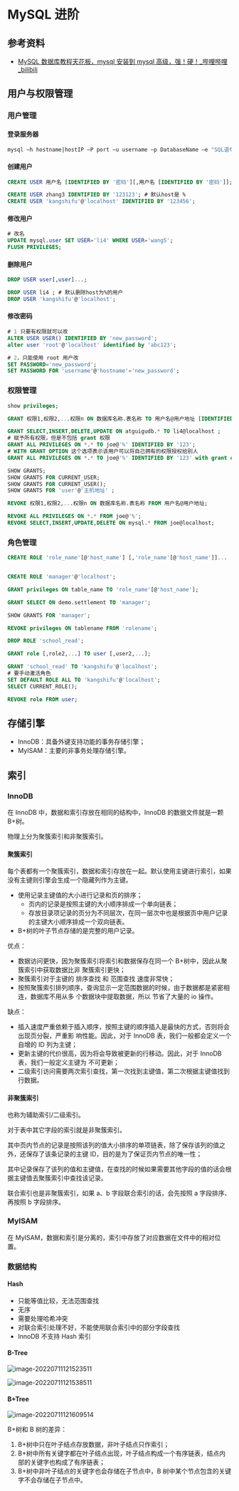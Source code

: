 # MySQL 进阶

## 参考资料

- [MySQL 数据库教程天花板，mysql 安装到 mysql 高级，强！硬！\_哔哩哔哩\_bilibili](https://www.bilibili.com/video/BV1iq4y1u7vj?p=96)

## 用户与权限管理

### 用户管理

#### 登录服务器

```bash
mysql –h hostname|hostIP –P port –u username –p DatabaseName –e "SQL语句"
```

#### 创建用户

```sql
CREATE USER 用户名 [IDENTIFIED BY '密码'][,用户名 [IDENTIFIED BY '密码']];

CREATE USER zhang3 IDENTIFIED BY '123123'; # 默认host是 %
CREATE USER 'kangshifu'@'localhost' IDENTIFIED BY '123456';
```

#### 修改用户

```sql
# 改名
UPDATE mysql.user SET USER='li4' WHERE USER='wang5';
FLUSH PRIVILEGES;
```

#### 删除用户

```sql
DROP USER user[,user]...;

DROP USER li4 ; # 默认删除host为%的用户
DROP USER 'kangshifu'@'localhost';
```

#### 修改密码

```sql
# 1 只要有权限就可以改
ALTER USER USER() IDENTIFIED BY 'new_password';
alter user 'root'@'localhost' identified by 'abc123';

# 2，只能使用 root 用户改
SET PASSWORD='new_password';
SET PASSWORD FOR 'username'@'hostname'='new_password';
```

### 权限管理

```sql
show privileges;
```

```sql
GRANT 权限1,权限2,...权限n ON 数据库名称.表名称 TO 用户名@用户地址 [IDENTIFIED BY ‘密码口令’];

GRANT SELECT,INSERT,DELETE,UPDATE ON atguigudb.* TO li4@localhost ;
# 赋予所有权限，但是不包括 grant 权限
GRANT ALL PRIVILEGES ON *.* TO joe@'%' IDENTIFIED BY '123';
# WITH GRANT OPTION 这个选项表示该用户可以将自己拥有的权限授权给别人
GRANT ALL PRIVILEGES ON *.* TO joe@'%' IDENTIFIED BY '123' with grant option;
```

```sql
SHOW GRANTS;
SHOW GRANTS FOR CURRENT_USER;
SHOW GRANTS FOR CURRENT_USER();
SHOW GRANTS FOR 'user'@'主机地址' ;
```

```sql
REVOKE 权限1,权限2,...权限n ON 数据库名称.表名称 FROM 用户名@用户地址;

REVOKE ALL PRIVILEGES ON *.* FROM joe@'%';
REVOKE SELECT,INSERT,UPDATE,DELETE ON mysql.* FROM joe@localhost;
```

### 角色管理

```sql
CREATE ROLE 'role_name'[@'host_name'] [,'role_name'[@'host_name']]...


CREATE ROLE 'manager'@'localhost';
```

```sql
GRANT privileges ON table_name TO 'role_name'[@'host_name'];

GRANT SELECT ON demo.settlement TO 'manager';
```

```sql
SHOW GRANTS FOR 'manager';
```

```sql
REVOKE privileges ON tablename FROM 'rolename';
```

```sql
DROP ROLE 'school_read';
```

```sql
GRANT role [,role2,...] TO user [,user2,...];

GRANT 'school_read' TO 'kangshifu'@'localhost';
# 要手动激活角色
SET DEFAULT ROLE ALL TO 'kangshifu'@'localhost';
SELECT CURRENT_ROLE();
```

```sql
REVOKE role FROM user;
```

## 存储引擎

- InnoDB：具备外键支持功能的事务存储引擎；
- MyISAM：主要的非事务处理存储引擎。

## 索引

### InnoDB

在 InnoDB 中，数据和索引存放在相同的结构中，InnoDB 的数据文件就是一颗 B+树。

物理上分为聚簇索引和非聚簇索引。

#### 聚簇索引

每个表都有一个聚簇索引，数据和索引存放在一起。默认使用主键进行索引，如果没有主键则引擎会生成一个隐藏列作为主键。

- 使用记录主键值的大小进行记录和页的排序；
  - 页内的记录是按照主键的大小顺序排成一个单向链表；
  - 存放目录项记录的页分为不同层次，在同一层次中也是根据页中用户记录的主键大小顺序排成一个双向链表。
-  B+树的叶子节点存储的是完整的用户记录。

优点：

- 数据访问更快，因为聚簇索引将索引和数据保存在同一个 B+树中，因此从聚簇索引中获取数据比非 聚簇索引更快；
- 聚簇索引对于主键的 排序查找 和 范围查找 速度非常快；
- 按照聚簇索引排列顺序，查询显示一定范围数据的时候，由于数据都是紧密相连，数据库不用从多 个数据块中提取数据，所以 节省了大量的 io 操作。

缺点：

- 插入速度严重依赖于插入顺序，按照主键的顺序插入是最快的方式，否则将会出现页分裂，严重影 响性能。因此，对于 InnoDB 表，我们一般都会定义一个 自增的 ID 列为主键；
- 更新主键的代价很高，因为将会导致被更新的行移动。因此，对于 InnoDB 表，我们一般定义主键为 不可更新；
- 二级索引访问需要两次索引查找，第一次找到主键值，第二次根据主键值找到行数据。

#### 非聚簇索引

也称为辅助索引/二级索引。

对于表中其它字段的索引就是非聚簇索引。

其中页内节点的记录是按照该列的值大小排序的单项链表，除了保存该列的值之外，还保存了该条记录的主键 ID，目的是为了保证页内节点的唯一性；

其中记录保存了该列的值和主键值，在查找的时候如果需要其他字段的值的话会根据主键值去聚簇索引中查找该记录。

联合索引也是非聚簇索引，如果 a、b 字段联合索引的话，会先按照 a 字段排序、再按照 b 字段排序。

### MyISAM

在 MyISAM，数据和索引是分离的，索引中存放了对应数据在文件中的相对位置。

### 数据结构

#### Hash

- 只能等值比较，无法范围查找
- 无序
- 需要处理哈希冲突
- 对联合索引处理不好，不能使用联合索引中的部分字段查找
- InnoDB 不支持 Hash 索引

#### B-Tree

![image-20220711121523511](mysql-advanced.assets/image-20220711121523511.png)

![image-20220711121538511](mysql-advanced.assets/image-20220711121538511.png)

#### B+Tree

![image-20220711121609514](mysql-advanced.assets/image-20220711121609514.png)

B+树和 B 树的差异：

1. B+树中只在叶子结点存放数据，非叶子结点只作索引；
2. B+树中所有关键字都在叶子结点出现，叶子结点构成一个有序链表，结点内部的关键字也构成了有序链表；
3. B+树中非叶子结点的关键字也会存储在子节点中，B 树中某个节点包含的关键字不会存储在子节点中。
